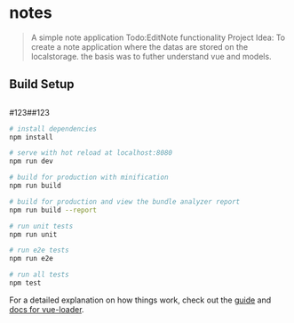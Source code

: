 # notes

> A simple note application
> Todo:EditNote functionality
> Project Idea: To create a note application where the datas are stored on the localstorage. the basis was to futher understand vue and models.

## Build Setup

##

###

#123##123

```bash
# install dependencies
npm install

# serve with hot reload at localhost:8080
npm run dev

# build for production with minification
npm run build

# build for production and view the bundle analyzer report
npm run build --report

# run unit tests
npm run unit

# run e2e tests
npm run e2e

# run all tests
npm test
```

For a detailed explanation on how things work, check out the [guide](http://vuejs-templates.github.io/webpack/) and [docs for vue-loader](http://vuejs.github.io/vue-loader).
